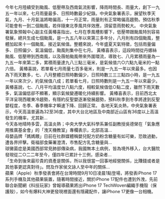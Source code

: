 今年七月陸續受到颱風、低壓帶及西南氣流影響，降雨時間長、雨量大，創下一九五一年以來，七月雨量最多、日照時數最少紀錄。中央氣象署表示，展望秋季天氣，九月、十月氣溫將略偏高，十一月正常，雨量則有正常略偏高趨勢。預估秋季可能會有一到二個颱風，若伴隨東北季風共伴效應，須留意雨勢較大。
中央氣象署氣象預報中心副主任黃椿喜指出，七月在季風槽影響下，低壓帶跟颱風特別容易發展，總共生成七個颱風，是一九五八年以來第三多年分，八月則有四個颱風，整體加起來十一個颱風，接近氣候值。整體來說，今年盛夏天氣特徵，包括雨量偏多、日照偏少、氣溫偏低，颱風則集中在七月。
黃椿喜表示，這段時間從丹娜絲颱風、低壓帶到西南風，以及薇帕颱風帶來外圍環流，導致七、八月累積雨量為一九五一年來第二多，累積雨量達九八三點三毫米，是氣候值六○六點九毫米的一點六倍。
黃椿喜說，若單看七月雨量七百多毫米，則是一九五一年以來最多。也因為下雨天數多，七、八月整體日照時數偏少，日照時數三三三點四小時，是一九五一年以來次少，約氣候值八成；若單看七月，日照時數則是一九五一年以來最少。
黃椿喜說，七、八月平均溫度廿八點六度，相較氣候值低○點二度，雖然下雨天數多，氣溫偏低卻不顯著，顯示氣候變遷暖化持續影響。
黃椿喜表示，目前西北太平洋呈現西暖東冷趨勢，有隱約反聖嬰逐漸發展趨勢，預料秋季到冬季將達到反聖嬰程度，冬季、春季機率才瞬速下降、回歸正常。
                    各地天氣炎熱，中央氣象署表示，今天高溫普遍為32至36度，其中大台北地區及中南部近山區有36度以上高溫發生的機率，尤其新...                  
                    今天各地晴時多雲，高溫炎熱；中央大學大氣科學系兼任副教授吳德榮在「氣象應用推廣基金會」的「洩天機教室」專欄表示，北部高溫...                  
                    母嬰品牌「媽媽餵」日前在社群媒體稱嬰兒配方奶粉含糖量有如可樂，恐致過動，遭各界抨擊。衛福部食藥署澄清，市售配方乳含糖量與...                  
                    球黴菌症是美國西部常見肺部傳染病，我國無本土病例，皆為境外移入，台大醫院發現從二○二二年至今，僅四年已累計十三例，感染者...                  
                    「生命到後來最珍貴的資產是關係，所以我很當一回事地經營關係，比賺錢或者是其他事更認真對待」。問及作家侯文詠人至中年的關係...                  
                    蘋果（Apple）秋季發表會將在台灣時間9月10日凌晨1點登場，將發表iPhone 17系列手機及其他蘋果裝置，隨著時間接近，關於iPhone 17配件也遭到外洩，先前聯合新聞網《科技玩家》曾報導蘋果將出iPhone 17 TechWoven編織手機殼（保護殼），如今有爆料大神更發現裡面還有隱藏配件，讓iPhone 17更像一台相機。                  